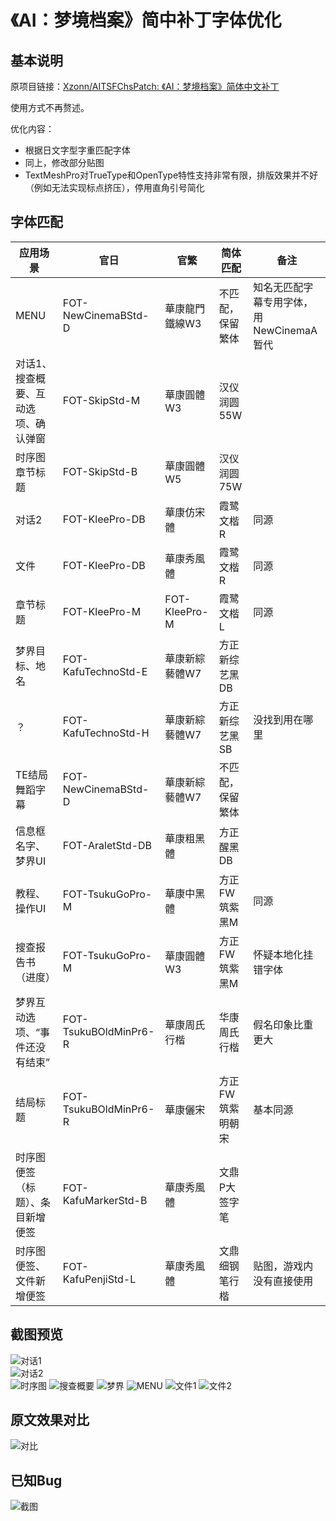 # 《AI：梦境档案》简中补丁字体优化

## 基本说明

原项目链接：[Xzonn/AITSFChsPatch: 《AI：梦境档案》简体中文补丁](https://github.com/Xzonn/AITSFChsPatch)

使用方式不再赘述。

优化内容：

- 根据日文字型字重匹配字体
- 同上，修改部分贴图
- TextMeshPro对TrueType和OpenType特性支持非常有限，排版效果并不好（例如无法实现标点挤压），停用直角引号简化

## 字体匹配


| 应用场景                            | 官日                  | 官繁           | 简体匹配         | 备注                         |
| ----------------------------------- | --------------------- | -------------- | ---------------- | ---------------------------- |
| MENU                                | FOT-NewCinemaBStd-D   | 華康龍門鐵線W3 | 不匹配，保留繁体     | 知名无匹配字幕专用字体，用NewCinemaA暂代     |
| 对话1、搜查概要、互动选项、确认弹窗 | FOT-SkipStd-M         | 華康圓體W3     | 汉仪润圆55W      |                              |
| 时序图章节标题                      | FOT-SkipStd-B         | 華康圓體W5     | 汉仪润圆75W      |                              |
| 对话2                               | FOT-KleePro-DB        | 華康仿宋體     | 霞鹭文楷R        | 同源                         |
| 文件                                | FOT-KleePro-DB        | 華康秀風體     | 霞鹭文楷R        | 同源                         |
| 章节标题                            | FOT-KleePro-M         | FOT-KleePro-M  | 霞鹭文楷L        | 同源                         |
| 梦界目标、地名                      | FOT-KafuTechnoStd-E   | 華康新綜藝體W7 | 方正新综艺黑DB   |                              |
| ？                                  | FOT-KafuTechnoStd-H   | 華康新綜藝體W7 | 方正新综艺黑SB   |  没找到用在哪里                 |
| TE结局舞蹈字幕                      | FOT-NewCinemaBStd-D   | 華康新綜藝體W7 | 不匹配，保留繁体     |                              |
| 信息框名字、梦界UI                  | FOT-AraletStd-DB      | 華康粗黑體     | 方正醒黑DB       |                              |
| 教程、操作UI                        | FOT-TsukuGoPro-M      | 華康中黑體     | 方正FW筑紫黑M    | 同源                         |
| 搜查报告书（进度）                  | FOT-TsukuGoPro-M      | 華康圓體W3     | 方正FW筑紫黑M    | 怀疑本地化挂错字体           |
| 梦界互动选项、“事件还没有结束”      | FOT-TsukuBOldMinPr6-R | 華康周氏行楷   | 华康周氏行楷     | 假名印象比重更大             |
| 结局标题                            | FOT-TsukuBOldMinPr6-R | 華康儷宋       | 方正FW筑紫明朝宋 | 基本同源                     |
| 时序图便签（标题）、条目新增便签    | FOT-KafuMarkerStd-B   | 華康秀風體     | 文鼎P大签字笔    |                              |
| 时序图便签、文件新增便签            | FOT-KafuPenjiStd-L    | 華康秀風體     | 文鼎细钢笔行楷   | 贴图，游戏内没有直接使用     |

## 截图预览

![对话1](assets/images/screenshot-01.jpg)  
![对话2](assets/images/screenshot-02.jpg)  
![时序图](assets/images/screenshot-03.jpg)
![搜查概要](assets/images/screenshot-04.jpg)
![梦界](assets/images/screenshot-05.jpg)
![MENU](assets/images/screenshot-06.jpg)
![文件1](assets/images/screenshot-07.jpg)
![文件2](assets/images/screenshot-08.jpg)

## 原文效果对比

![对比](assets/images/screenshot-09.jpg)


## 已知Bug

![截图](assets/images/screenshot-10.jpg)
